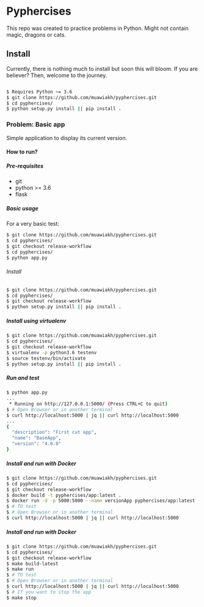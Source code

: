 # Pyphercises

This repo was created to practice problems in Python. Might not contain magic, dragons or cats.


## Install

Currently, there is nothing much to install but soon this will bloom. If you are believer? Then, welcome to the journey.

```bash

$ Requires Python >= 3.6
$ git clone https://github.com/muawiakh/pyphercises.git
$ cd pyphercises/
$ python setup.py install || pip install .
```


### Problem: Basic app

Simple application to display its current version.

#### How to run?

##### Pre-requisites

  - git
  - python >= 3.6
  - flask

##### Basic usage


For a very basic test:
```bash
$ git clone https://github.com/muawiakh/pyphercises.git
$ cd pyphercises/
$ git checkout release-workflow
$ cd pyphercises/
$ python app.py
```

###### Install

```bash
$ git clone https://github.com/muawiakh/pyphercises.git
$ cd pyphercises/
$ git checkout release-workflow
$ python setup.py install || pip install .
```

##### Install using virtualenv
```bash
$ git clone https://github.com/muawiakh/pyphercises.git
$ cd pyphercises/
$ git checkout release-workflow
$ virtualenv -p python3.6 testenv
$ source testenv/bin/activate
$ python setup.py install || pip install .
```


##### Run and test
```bash
$ python app.py
...
 * Running on http://127.0.0.1:5000/ (Press CTRL+C to quit)
$ # Open Browser or in another terminal
$ curl http://localhost:5000 | jq || curl http://localhost:5000
...
{
  "description": "First cut app",
  "name": "BaseApp",
  "version": "4.0.0"
}
```


##### Install and run with Docker
```bash
$ git clone https://github.com/muawiakh/pyphercises.git
$ cd pyphercises/
$ git checkout release-workflow
$ docker build -t pyphercises/app:latest .
$ docker run -d -p 5000:5000 --name versionApp pyphercises/app:latest
$ # TO test
$ # Open Browser or in another terminal
$ curl http://localhost:5000 | jq || curl http://localhost:5000
```

##### Install and run with Docker
```bash
$ git clone https://github.com/muawiakh/pyphercises.git
$ cd pyphercises/
$ git checkout release-workflow
$ make build-latest
$ make run
$ # TO test
$ # Open Browser or in another terminal
$ curl http://localhost:5000 | jq || curl http://localhost:5000
$ # If you want to stop the app
$ make stop
```

